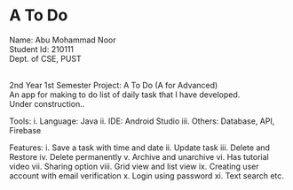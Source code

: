 # A To Do

Name: Abu Mohammad Noor <br>
Student Id: 210111 <br>
Dept. of CSE, PUST <br> <br>

2nd Year 1st Semester Project: A To Do (A for Advanced) <br>
An app for making to do list of daily task that I have developed. <br>
Under construction..


Tools:
i. Language: Java
ii. IDE: Android Studio
iii. Others: Database, API, Firebase

Features:
i. Save a task with time and date
ii. Update task
iii. Delete and Restore
iv. Delete permanently
v. Archive and unarchive
vi. Has tutorial video
vii. Sharing option
viii. Grid view and list view
ix. Creating user account with email verification
x. Login using password
xi. Text search etc.

